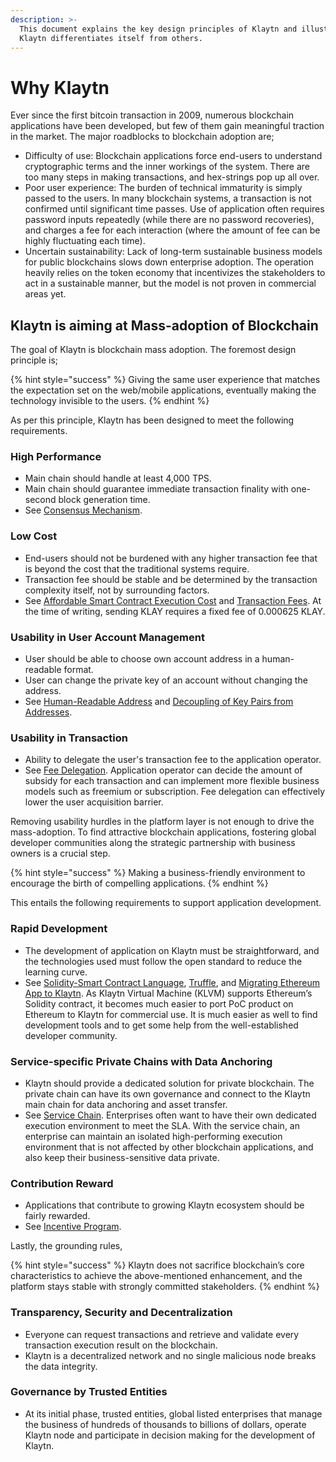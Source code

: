 ```yaml
---
description: >-
  This document explains the key design principles of Klaytn and illustrates how
  Klaytn differentiates itself from others.
---
```


# Why Klaytn

Ever since the first bitcoin transaction in 2009, numerous blockchain applications have been developed, but few of them gain meaningful traction in the market. The major roadblocks to blockchain adoption are;

* Difficulty of use: Blockchain applications force end-users to understand cryptographic terms and the inner workings of the system. There are too many steps in making transactions, and hex-strings pop up all over.
* Poor user experience: The burden of technical immaturity is simply passed to the users. In many blockchain systems, a transaction is not confirmed until significant time passes. Use of application often requires password inputs repeatedly \(while there are no password recoveries\), and charges a fee for each interaction \(where the amount of fee can be highly fluctuating each time\). 
* Uncertain sustainability: Lack of long-term sustainable business models for public blockchains slows down enterprise adoption. The operation heavily relies on the token economy that incentivizes the stakeholders to act in a sustainable manner, but the model is not proven in commercial areas yet.

## Klaytn is aiming at Mass-adoption of Blockchain <a id="klaytn-is-aiming-at-mass-adoption-of-blockchain"></a>

The goal of Klaytn is blockchain mass adoption. The foremost design principle is;

{% hint style="success" %}
Giving the same user experience that matches the expectation set on the web/mobile applications, eventually making the technology invisible to the users.
{% endhint %}

As per this principle, Klaytn has been designed to meet the following requirements.

### High Performance <a id="high-performance"></a>

* Main chain should handle at least 4,000 TPS. 
* Main chain should guarantee immediate transaction finality with one-second block generation time.
* See [Consensus Mechanism](design/consensus-mechanism.md).

### Low Cost <a id="low-cost"></a>

* End-users should not be burdened with any higher transaction fee that is beyond the cost that the traditional systems require.
* Transaction fee should be stable and be determined by the transaction complexity itself, not by surrounding factors.
* See [Affordable Smart Contract Execution Cost](design/computation/klaytn-smart-contract.md#affordable-smart-contract-execution-cost) and [Transaction Fees](design/transaction-fees.md). At the time of writing, sending KLAY requires a fixed fee of 0.000625 KLAY. 

### Usability in User Account Management <a id="usability-in-user-account-management"></a>

* User should be able to choose own account address in a human-readable format.
* User can change the private key of an account without changing the address. 
* See [Human-Readable Address](design/accounts.md#human-readable-address-hra) and [Decoupling of Key Pairs from Addresses](design/accounts.md#decoupling-key-pairs-from-addresses).

### Usability in Transaction <a id="usability-in-transaction"></a>

* Ability to delegate the user's transaction fee to the application operator. 
* See [Fee Delegation](design/transactions/#fee-delegation). Application operator can decide the amount of subsidy for each transaction and can implement more flexible business models such as freemium or subscription. Fee delegation can effectively lower the user acquisition barrier. 

Removing usability hurdles in the platform layer is not enough to drive the mass-adoption. To find attractive blockchain applications, fostering global developer communities along the strategic partnership with business owners is a crucial step.

{% hint style="success" %}
Making a business-friendly environment to encourage the birth of compelling applications.
{% endhint %}

This entails the following requirements to support application development.

### Rapid Development <a id="rapid-development"></a>

* The development of application on Klaytn must be straightforward, and the technologies used must follow the open standard to reduce the learning curve.
* See [Solidity-Smart Contract Language](../smart-contract/solidity-smart-contract-language.md), [Truffle](../smart-contract/ide-and-tools/truffle.md), and [Migrating Ethereum App to Klaytn](../bapp/tutorials/migrating-ethereum-app-to-klaytn.md). As Klaytn Virtual Machine \(KLVM\) supports Ethereum’s Solidity contract, it becomes much easier to port PoC product on Ethereum to Klaytn for commercial use. It is much easier as well to find development tools and to get some help from the well-established developer community. 

### Service-specific Private Chains with Data Anchoring <a id="service-specific-private-chains-with-data-anchoring"></a>

* Klaytn should provide a dedicated solution for private blockchain. The private chain can have its own governance and connect to the Klaytn main chain for data anchoring and asset transfer. 
* See [Service Chain](scaling-solutions.md#service-chain). Enterprises often want to have their own dedicated execution environment to meet the SLA. With the service chain, an enterprise can maintain an isolated high-performing execution environment that is not affected by other blockchain applications, and also keep their business-sensitive data private. 

### Contribution Reward <a id="contribution-reward"></a>

* Applications that contribute to growing Klaytn ecosystem should be fairly rewarded.
* See [Incentive Program](design/token-economy.md). 

Lastly, the grounding rules,

{% hint style="success" %}
Klaytn does not sacrifice blockchain’s core characteristics to achieve the above-mentioned enhancement, and the platform stays stable with strongly committed stakeholders.
{% endhint %}

### Transparency, Security and Decentralization <a id="transparency-security-and-decentralization"></a>

* Everyone can request transactions and retrieve and validate every transaction execution result on the blockchain.
* Klaytn is a decentralized network and no single malicious node breaks the data integrity.

### Governance by Trusted Entities <a id="governance-by-trusted-entities"></a>

* At its initial phase, trusted entities, global listed enterprises that manage the business of hundreds of thousands to billions of dollars, operate Klaytn node and participate in decision making for the development of Klaytn. 

